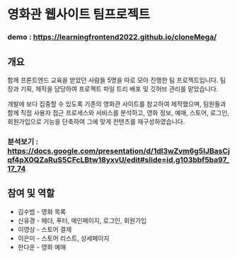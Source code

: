 # 영화관 웹사이트 팀프로젝트
### demo : https://learningfrontend2022.github.io/cloneMega/

## 개요
함께 프론트엔드 교육을 받았던 사람들 5명을 따로 모아 진행한 팀 프로젝트입니다. 팀장과 기획, 제작을 담당하여 프로젝트 파일 트리 배포 및 깃허브 관리를 맡았습니다. 

개발에 보다 집중할 수 있도록 기존의 영화관 사이트를 참고하여 제작했으며, 팀원들과 함께 직접 사용자 접근 프로세스와 서비스를 분석하고, 영화 정보, 예매, 스토어, 로그인, 회원가입으로 기능을 단축하여 그에 맞게 컨텐츠를 재구성하였습니다.
### 분석보기 : https://docs.google.com/presentation/d/1dl3wZvm6g5IJBasCjqf4pX0QZaRuS5CFcLBtw18yxvU/edit#slide=id.g103bbf5ba97_17_74

## 참여 및 역할
* 김수범 - 영화 목록
* 신유경 - 헤더, 푸터, 메인페이지, 로그인, 회원가입
* 이영상 - 스토어 결제
* 이은미 - 스토어 리스트, 상세페이지
* 한다운 - 영화 예매
